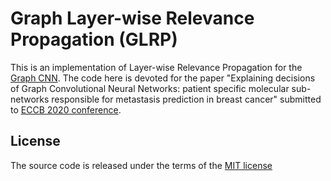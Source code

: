 # Graph Layer-wise Relevance Propagation (GLRP)
This is an implementation of Layer-wise Relevance Propagation for the [Graph CNN](https://github.com/mdeff/cnn_graph). The code here is devoted for the paper "Explaining decisions of Graph Convolutional Neural Networks: patient specific molecular sub-networks responsible for metastasis prediction in breast cancer" submitted to [ECCB 2020 conference](https://eccb2020.info/).
## License
The source code is released under the terms of the [MIT license](https://github.com/GregoryDS/graph_lrp/blob/master/LICENSE)

 

